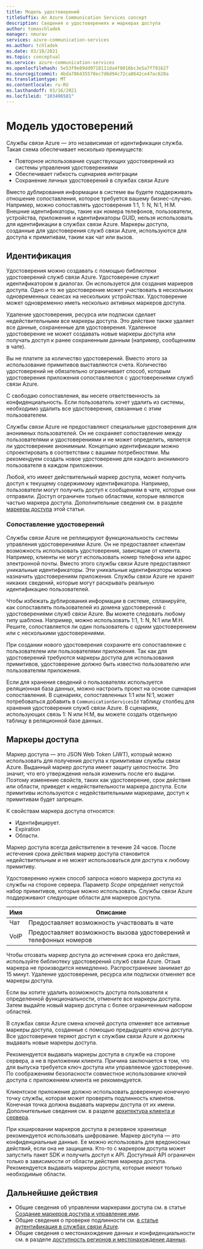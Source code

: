 ```yaml
---
title: Модель удостоверений
titleSuffix: An Azure Communication Services concept
description: Сведения о удостоверениях и маркерах доступа
author: tomaschladek
manager: nmurav
services: azure-communication-services
ms.author: tchladek
ms.date: 03/10/2021
ms.topic: conceptual
ms.service: azure-communication-services
ms.openlocfilehash: 5e53f9e89dd9718111da4f8016bc3e5a7f791627
ms.sourcegitcommit: 4bda786435578ec7d6d94c72ca8642ce47ac628a
ms.translationtype: MT
ms.contentlocale: ru-RU
ms.lasthandoff: 03/16/2021
ms.locfileid: "103496581"
---
```

# <a name="identity-model"></a>Модель удостоверений

Службы связи Azure — это независимая от идентификации служба. Такая схема обеспечивает несколько преимуществ:

- Повторное использование существующих удостоверений из системы управления удостоверениями
- Обеспечивает гибкость сценариев интеграции
- Сохранение личных удостоверений в службах связи Azure

Вместо дублирования информации в системе вы будете поддерживать отношение сопоставления, которое требуется вашему бизнес-случаю. Например, можно сопоставлять удостоверения 1:1, 1: N, N:1, Н:М. Внешние идентификаторы, такие как номера телефонов, пользователи, устройства, приложения и идентификаторы GUID, нельзя использовать для идентификации в службах связи Azure. Маркеры доступа, созданные для удостоверения служб связи Azure, используются для доступа к примитивам, таким как чат или вызов.

## <a name="identity"></a>Идентификация

Удостоверения можно создавать с помощью библиотеки удостоверений служб связи Azure. Удостоверение служит идентификатором в диалогах. Он используется для создания маркеров доступа. Одно и то же удостоверение может участвовать в нескольких одновременных сеансах на нескольких устройствах. Удостоверение может одновременно иметь несколько активных маркеров доступа.

Удаление удостоверения, ресурса или подписки сделает недействительными все маркеры доступа. Это действие также удаляет все данные, сохраненные для удостоверения. Удаленное удостоверение не может создавать новые маркеры доступа или получать доступ к ранее сохраненным данным (например, сообщениям в чате).

Вы не платите за количество удостоверений. Вместо этого за использование примитивов выставляются счета. Количество удостоверений не обязательно ограничивает способ, которым удостоверения приложения сопоставляются с удостоверениями служб связи Azure.

С свободаю сопоставления, вы несете ответственность за конфиденциальность. Если пользователь хочет удалить из системы, необходимо удалить все удостоверения, связанные с этим пользователем.

Службы связи Azure не предоставляют специальные удостоверения для анонимных пользователей. Он не сохраняет сопоставление между пользователями и удостоверениями и не может определить, является ли удостоверение анонимным. Концепцию идентификации можно спроектировать в соответствии с вашими потребностями. Мы рекомендуем создать новое удостоверение для каждого анонимного пользователя в каждом приложении.

Любой, кто имеет действительный маркер доступа, может получить доступ к текущему содержимому идентификатора. Например, пользователи могут получить доступ к сообщениям в чате, которые они отправили. Доступ ограничен только областями, которые являются частью маркера доступа. Дополнительные сведения см. в разделе [маркеры доступа](#access-tokens) этой статьи.

### <a name="identity-mapping"></a>Сопоставление удостоверений

Службы связи Azure не реплицируют функциональность системы управления удостоверениями Azure. Он не предоставляет клиентам возможность использовать удостоверения, зависящие от клиента. Например, клиенты не могут использовать номер телефона или адрес электронной почты. Вместо этого службы связи Azure предоставляют уникальные идентификаторы. Эти уникальные идентификаторы можно назначить удостоверениям приложения. Службы связи Azure не хранят никаких сведений, которые могут раскрывать реальную идентификацию пользователей.

Чтобы избежать дублирования информации в системе, спланируйте, как сопоставлять пользователей из домена удостоверений с удостоверениями служб связи Azure. Вы можете следовать любому типу шаблона. Например, можно использовать 1:1, 1: N, N:1 или М:Н. Решите, сопоставляется ли один пользователь с одним удостоверением или с несколькими удостоверениями.

При создании нового удостоверения сохраните его сопоставление с пользователем или пользователями приложения. Так как для удостоверений требуются маркеры доступа для использования примитивов, удостоверение должно быть известно пользователю или пользователям приложения.

Если для хранения сведений о пользователях используется реляционная база данных, можно настроить проект на основе сценария сопоставления. В сценариях, сопоставленных 1:1 или N:1, может потребоваться добавить в `CommunicationServicesId` таблицу столбец для хранения удостоверения служб связи Azure. В сценариях, использующих связь 1: N или Н:М, вы можете создать отдельную таблицу в реляционной базе данных.

## <a name="access-tokens"></a>Маркеры доступа

Маркер доступа — это JSON Web Token (JWT), который можно использовать для получения доступа к примитивам службы связи Azure. Выданный маркер доступа имеет защиту целостности. Это значит, что его утверждения нельзя изменить после его выдачи. Поэтому изменение свойств, таких как удостоверение, срок действия или области, приведет к недействительности маркера доступа. Если примитивы используются с недействительными маркерами, доступ к примитивам будет запрещен.

К свойствам маркера доступа относятся:
* Идентифицирует.
* Expiration
* Области.

Маркер доступа всегда действителен в течение 24 часов. После истечения срока действия маркер доступа становится недействительным и не может использоваться для доступа к любому примитиву.

Удостоверению нужен способ запроса нового маркера доступа из службы на стороне сервера. Параметр *Scope* определяет непустой набор примитивов, которые можно использовать. Службы связи Azure поддерживают следующие области для маркеров доступа.

|Имя|Описание|
|---|---|
|Чат|  Предоставляет возможность участвовать в чате|
|VoIP|  Предоставляет возможность вызова удостоверений и телефонных номеров|


Чтобы отозвать маркер доступа до истечения срока его действия, используйте библиотеку удостоверений служб связи Azure. Отзыв маркера не производится немедленно. Распространение занимает до 15 минут. Удаление удостоверения, ресурса или подписки отменяет все маркеры доступа.

Если вы хотите удалить возможность доступа пользователя к определенной функциональности, отмените все маркеры доступа. Затем выдайте новый маркер доступа с более ограниченным набором областей.

В службах связи Azure смена ключей доступа отменяет все активные маркеры доступа, созданные с помощью предыдущего ключа доступа. Все удостоверения теряют доступ к службам связи Azure и должны выдавать новые маркеры доступа.

Рекомендуется выдавать маркеры доступа в службе на стороне сервера, а не в приложении клиента. Причина заключается в том, что для выпуска требуется ключ доступа или управляемое удостоверение. По соображениям безопасности совместное использование ключей доступа с приложением клиента не рекомендуется.

Клиентское приложение должно использовать доверенную конечную точку службы, которая может проверять подлинность клиентов. Конечная точка должна выдавать маркеры доступа от их имени. Дополнительные сведения см. в разделе [архитектура клиента и сервера](./client-and-server-architecture.md).

При кэшировании маркеров доступа в резервное хранилище рекомендуется использовать шифрование. Маркер доступа — это конфиденциальные данные. Ее можно использовать для вредоносных действий, если она не защищена. Кто-то с маркером доступа может запустить пакет SDK и получить доступ к API. Доступный API ограничен только в зависимости от области действия маркера доступа. Рекомендуется выдавать маркеры доступа, которые имеют только необходимые области.

## <a name="next-steps"></a>Дальнейшие действия

* Общие сведения об управлении маркерами доступа см. в статье [Создание маркеров доступа и управление ими](../quickstarts/access-tokens.md).
* Общие сведения о проверке подлинности см. [в статье аутентификация в службах связи Azure](./authentication.md).
* Общие сведения о местонахождение данных и конфиденциальности см. в разделе [доступность регионов и местонахождение данных](./privacy.md).